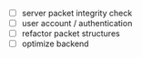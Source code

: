 - [ ] server packet integrity check
- [ ] user account / authentication
- [ ] refactor packet structures
- [ ] optimize backend
